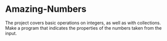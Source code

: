# Amazing-Numbers
The project covers basic operations on integers, as well as with collections. Make a program that indicates the properties of the numbers taken from the input.
